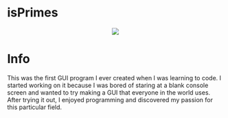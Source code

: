 # isPrimes

<p align="center">
  <img src="https://github.com/sdsarun/portfolio/blob/main/isPrimes/img/isprimeDemo.png" /> 
</p>

# Info
This was the first GUI program I ever created when I was learning to code. I started working on it because I was bored of staring at a blank console screen and wanted to try making a GUI that everyone in the world uses. After trying it out, I enjoyed programming and discovered my passion for this particular field.
